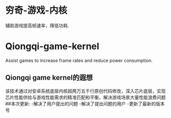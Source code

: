 # 穷奇-游戏-内核
辅助游戏提高帧速率，降低功耗.
# Qiongqi-game-kernel
Assist games to increase frame rates and reduce power consumption.
## Qiongqi game kernel的遐想
该技术通过对安卓系统底层内核超两万五千行原创代码修改，深入芯片底层，实现芯片性能供给与游戏性能需求的精准匹配和平衡，解决游戏场景大量性能浪费问题
##本次更新:
-解决了用户提出的问题
-解决了提出问题的用户
-更新了最新的版本号